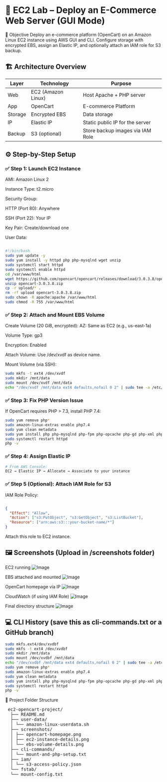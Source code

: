 # 🛒 EC2 Lab – Deploy an E-Commerce Web Server (GUI Mode)
📌 Objective
Deploy an e-commerce platform (OpenCart) on an Amazon Linux EC2 instance using AWS GUI and CLI. Configure storage with encrypted EBS, assign an Elastic IP, and optionally attach an IAM role for S3 backup.

## 🏗️ Architecture Overview
| Layer   | Technology         | Purpose                          |
| ------- | ------------------ | -------------------------------- |
| Web     | EC2 (Amazon Linux) | Host Apache + PHP server         |
| App     | OpenCart           | E-commerce Platform              |
| Storage | Encrypted EBS      | Data storage                     |
| IP      | Elastic IP         | Static public IP for the server  |
| Backup  | S3 (optional)      | Store backup images via IAM Role |


## ⚙️ Step-by-Step Setup
### ✅ Step 1: Launch EC2 Instance
AMI: Amazon Linux 2

Instance Type: t2.micro

Security Group:

HTTP (Port 80): Anywhere

SSH (Port 22): Your IP

Key Pair: Create/download one

User Data:

```bash

#!/bin/bash
sudo yum update -y
sudo yum install -y httpd php php-mysqlnd wget unzip
sudo systemctl start httpd
sudo systemctl enable httpd
cd /var/www/html
wget https://github.com/opencart/opencart/releases/download/3.0.3.8/opencart-3.0.3.8.zip
unzip opencart-3.0.3.8.zip
cp -r upload/* .
rm -rf upload opencart-3.0.3.8.zip
sudo chown -R apache:apache /var/www/html
sudo chmod -R 755 /var/www/html
```
### ✅ Step 2: Attach and Mount EBS Volume
Create Volume (20 GiB, encrypted):
AZ: Same as EC2 (e.g., us-east-1a)

Volume Type: gp3

Encryption: Enabled

Attach Volume:
Use /dev/xvdf as device name.

Mount Volume (via SSH):

```bash
sudo mkfs -t ext4 /dev/xvdf
sudo mkdir /mnt/data
sudo mount /dev/xvdf /mnt/data
echo "/dev/xvdf /mnt/data ext4 defaults,nofail 0 2" | sudo tee -a /etc/fstab
```
### ✅ Step 3: Fix PHP Version Issue
If OpenCart requires PHP > 7.3, install PHP 7.4:

```bash
sudo yum remove php*
sudo amazon-linux-extras enable php7.4
sudo yum clean metadata
sudo yum install php php-mysqlnd php-fpm php-opcache php-gd php-xml php-mbstring -y
sudo systemctl restart httpd
php -v
```
### ✅ Step 4: Assign Elastic IP
```bash
# From AWS Console:
EC2 → Elastic IP → Allocate → Associate to your instance
```
### ✅ Step 5 (Optional): Attach IAM Role for S3
IAM Role Policy:
```json

{
  "Effect": "Allow",
  "Action": ["s3:PutObject", "s3:GetObject", "s3:ListBucket"],
  "Resource": ["arn:aws:s3:::your-bucket-name/*"]
}
```
Attach this role to EC2 instance.

## 🖼️ Screenshots (Upload in /screenshots folder)
EC2 running
![Image](https://github.com/user-attachments/assets/67a55780-5f27-42eb-8cec-3e56c3632efd)

EBS attached and mounted
![Image](https://github.com/user-attachments/assets/f94ce99a-1f71-4d99-a168-d57b00a8e29c)

OpenCart homepage via IP
![Image](https://github.com/user-attachments/assets/acd61a83-3133-4996-91a1-ae01e20457e7)

CloudWatch (if using IAM Role)
![Image](https://github.com/user-attachments/assets/73d0c7cb-1db2-4ed9-881f-939eb09dc0c9)

Final directory structure
![Image](https://github.com/user-attachments/assets/0b658fc1-d6ba-4b1f-b528-37d6b08643e7)

## 💻 CLI History (save this as cli-commands.txt or a GitHub branch)
```bash
sudo mkfs.ext4/dev/xvdbf
sudo mkfs -t ext4 /dev/xvdbf
sudo mkdir /mnt/data
sudo mount /dev/xvdbf /mnt/data
echo "/dev/xvdbf /mnt/data ext4 defaults,nofail 0 2" | sudo tee -a /etc/fstab
sudo yum remove php*
sudo amazon-linux-extras enable php7.4
sudo yum clean metadata
sudo yum install php php-mysqlnd php-fpm php-opcache php-gd php-xml php-mbstring -y
sudo systemctl restart httpd
php -v
```
📁 Project Folder Structure
<pre> ec2-opencart-project/ 
  ├── README.md 
  ├── user-data/ 
  │ └── amazon-linux-userdata.sh 
  ├── screenshots/ 
  │ ├── opencart-homepage.png 
  │ ├── ec2-instance-details.png 
  │ └── ebs-volume-details.png 
  ├── cli-commands/ 
  │ └── mount-and-php-setup.txt 
  ├── iam/ 
  │ └── s3-access-policy.json 
  └── fstab/ 
  └── mount-config.txt </pre>




